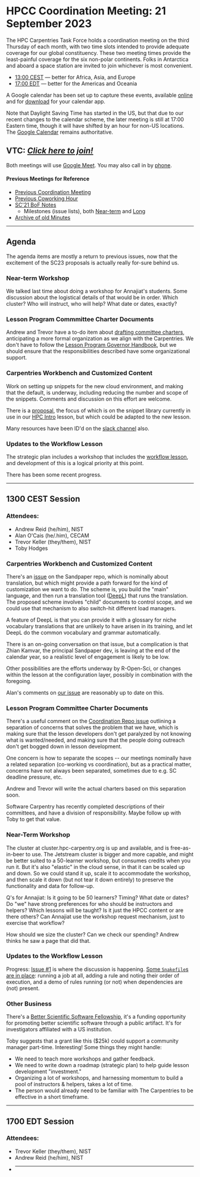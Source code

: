 # HPCC Coordination Meeting: 21 September 2023

The HPC Carpentries Task Force holds a coordination meeting on the third
Thursday of each month, with two time slots intended to provide adequate
coverage for our global constituency. These two meeting times provide the
least-painful coverage for the six non-polar continents. Folks in Antarctica
and aboard a space station are invited to join whichever is most convenient.

- [13:00 CEST][earlier] &mdash; better for Africa, Asia, and Europe
- [17:00 EDT][evening] &mdash; better for the Americas and Oceania

A Google calendar has been set up to capture these events, available
[online][gcal] and for [download][ical] for your calendar app.

Note that Daylight Saving Time has started in the US, but that due to our
recent changes to the calendar scheme, the later meeting is still at 17:00
Eastern time, though it will have shifted by an hour for non-US locations. The
[Google Calendar][gcal] remains authoritative.

<!-- Info & Callback links -->

[meet]: https://meet.google.com/gez-aeui-jdx
[phone]: https://tel.meet/gez-aeui-jdx?hs=5
[earlier]:
  https://www.timeanddate.com/worldclock/fixedtime.html?iso=20230921T13&p1=187&msg=HPC+Carpentry+Coordinatoin+1
[evening]:
  https://www.timeanddate.com/worldclock/fixedtime.html?iso=20230921T17&p1=250&msg=HPC+Carpentry+Coordination+2
[last-cowork]: https://codimd.carpentries.org/umFA8VLsRGGz5ZrZFTW0eg
[last-coord]: https://codimd.carpentries.org/-Au3gtExTZaidHK_bL6eQQ
[gcal]:
  https://calendar.google.com/calendar/?cid=bWp0ZWh0ZmEycmVjZGZtNmZjdGUwMWVhdGNAZ3JvdXAuY2FsZW5kYXIuZ29vZ2xlLmNvbQ
[ical]:
  https://calendar.google.com/calendar/ical/mjtehtfa2recdfm6fcte01eatc%40group.calendar.google.com/public/basic.ics

<!-- comms channels -->

[website]: https://github.com/hpc-carpentry/hpc-carpentry.github.io
[twitter]: https://twitter.com/hpccarpentry
[topicbox]: https://carpentries.topicbox.com/groups/discuss-hpc
[slack]: https://swcarpentry.slack.com/archives/CEXAZR52T

<!-- useful activity links-->

[bof-codi]: https://codimd.carpentries.org/9-Y8OaVIT2qpb_P47TR7Lw?view
[minutes]: https://github.com/hpc-carpentry/coordination/tree/main/minutes
[sc21-milestone]: https://github.com/hpc-carpentry/coordination/milestone/1
[sc21-milestone-long]:
  https://github.com/hpc-carpentry/coordination/milestone/2
[intro-lesson]: https://github.com/carpentries-incubator/hpc-intro
[workflow-lesson]: https://github.com/carpentries-incubator/hpc-workflows
[ccon-breakout]: https://codimd.carpentries.org/Epr50mepQ-WWNsLA1M1UlA
[ccon-sprints]: https://codimd.carpentries.org/hXwa7RTnRSirzvzwTDfeJw
[ccon-room1]:
  https://codimd.carpentries.org/hXwa7RTnRSirzvzwTDfeJw#Room-1---locating-Snakemakeworkflow-concepts-in-existing-lesson-content

## VTC: **_[Click here to join!][meet]_**

Both meetings will use [Google Meet][meet]. You may also call in by [phone].

#### Previous Meetings for Reference

- [Previous Coordination Meeting][last-coord]
- [Previous Coworking Hour][last-cowork]
- [SC'21 BoF Notes][bof-codi]
  - Milestones (issue lists), both [Near-term][sc21-milestone] and
    [Long][sc21-milestone-long]
- [Archive of old Minutes][minutes]

---

## Agenda

The agenda items are mostly a return to previous issues, now that the
excitement of the SC23 proposals is actually really for-sure behind us.

### Near-term Workshop

We talked last time about doing a workshop for Annajiat's students. Some
discussion about the logistical details of that would be in order. Which
cluster? Who will instruct, who will help? What date or dates, exactly?

### Lesson Program Commmittee Charter Documents

Andrew and Trevor have a to-do item about
[drafting committee charters](https://github.com/hpc-carpentry/hpc-carpentry.github.io/blob/committee-charter/pages/governance.md),
anticipating a more formal organization as we align with the Carpentries. We
don't have to follow the
[Lesson Program Governor Handbook](https://docs.carpentries.org/topic_folders/governance/lesson-program-governors.html),
but we should ensure that the responsibilities described have some
organizational support.

### Carpentries Workbench and Customized Content

Work on setting up snippets for the new cloud environment, and making that the
default, is underway, including reducing the number and scope of the snippets.
Comments and discussion on this effort are welcome.

There is a
[proposal](https://github.com/hpc-carpentry/coordination/issues/122), the focus
of which is on the snippet library currently in use in our [HPC
Intro][intro-lesson] lesson, but which could be adapted to the new lesson.

Many resources have been ID'd on the
[slack channel](https://swcarpentry.slack.com/archives/CEXAZR52T) also.

### Updates to the Workflow Lesson

The strategic plan includes a workshop that includes the [workflow
lesson][workflow-lesson], and development of this is a logical priority at this
point.

There has been some recent progress.

---

## 1300 CEST Session

### Attendees:

- Andrew Reid (he/him), NIST
- Alan O'Cais (he/.him), CECAM
- Trevor Keller (they/them), NIST
- Toby Hodges

### Carpentries Workbench and Customized Content

There's an
[issue](https://github.com/carpentries/sandpaper/issues/18#issuecomment-1721491625)
on the Sandpaper repo, which is nominally about translation, but which might
provide a path forward for the kind of customization we want to do. The scheme
is, you build the "main" language, and then run a translation tool
([DeepL](https://www.deepl.com/en/translator)) that runs the translation. The
proposed scheme involves "child" documents to control scope, and we could use
that mechanism to also switch-hit different load managers.

A feature of DeepL is that you can provide it with a glossary for niche
vocabulary translations that are unlikely to have arisen in its training, and
let DeepL do the common vocabulary and grammar automatically.

There is an on-going conversation on that issue, but a complication is that
Zhian Kamvar, the principal Sandpaper dev, is leaving at the end of the
calendar year, so a realistic level of engagement is likely to be low.

Other possibilities are the efforts underway by R-Open-Sci, or changes within
the lesson at the configuration layer, possibly in combination with the
foregoing.

Alan's comments on
[our issue](https://github.com/hpc-carpentry/coordination/issues/122) are
reasonably up to date on this.

### Lesson Program Committee Charter Documents

There's a useful comment on the
[Coordination Repo issue](https://github.com/hpc-carpentry/coordination/issues/123)
outlining a separation of concerns that solves the problem that we have, which
is making sure that the lesson developers don't get paralyzed by not knowing
what is wanted/needed, and making sure that the people doing outreach don't get
bogged down in lesson development.

One concern is how to separate the scopes -- our meetings nominally have a
related separation (co-working vs coordination), but as a practical matter,
concerns have not always been separated, sometimes due to e.g. SC deadline
pressure, etc.

Andrew and Trevor will write the actual charters based on this separation soon.

Software Carpentry has recently completed descriptions of their committees, and
have a division of responsibility. Maybe follow up with Toby to get that value.

### Near-Term Workshop

The cluster at cluster.hpc-carpentry.org is up and available, and is
free-as-in-beer to use. The Jetstream cluster is bigger and more capable, and
might be better suited to a 50-learner workshop, but consumes credits when you
run it. But it's also "elastic" in the cloud sense, in that it can be scaled up
and down. So we could stand it up, scale it to accommodate the workshop, and
then scale it down (but not tear it down entirely) to preserve the
functionality and data for follow-up.

Q's for Annajiat: Is it going to be 50 learners? Timing? What date or dates? Do
"we" have strong preferences for who should be instructors and helpers? Which
lessons will be taught? Is it just the HPCC content or are there others? Can
Annajiat use the workshop request mechanism, just to exercise that workflow?

How should we size the cluster? Can we check our spending? Andrew thinks he saw
a page that did that.

### Updates to the Workflow Lesson

Progress:
[Issue #1](https://github.com/carpentries-incubator/hpc-workflows/issues/1) is
where the discussion is happening.
[Some `Snakefile`s are in place](https://github.com/carpentries-incubator/hpc-workflows/tree/main/episodes/files):
running a job at all, adding a rule and noting their order of execution, and a
demo of rules running (or not) when dependencies are (not) present.

### Other Business

There's a
[Better Scientific Software Fellowship](https://github.com/carpentries-incubator/hpc-workflows/tree/main/episodes/files),
it's a funding opportunity for promoting better scientific software through a
public artifact. It's for investigators affiliated with a US institution.

Toby suggests that a grant like this ($25k) could support a community manager
part-time. Interesting! Some things they might handle:

- We need to teach more workshops and gather feedback.
- We need to write down a roadmap (strategic plan) to help guide lesson
  development "investment."
- Organizing a lot of workshops, and harnessing momentum to build a pool of
  instructors & helpers, takes a lot of time.
- The person would already need to be familiar with The Carpentries to be
  effective in a short timeframe.

---

## 1700 EDT Session

### Attendees:

- Trevor Keller (they/them), NIST
- Andrew Reid (he/him), NIST
- ***
